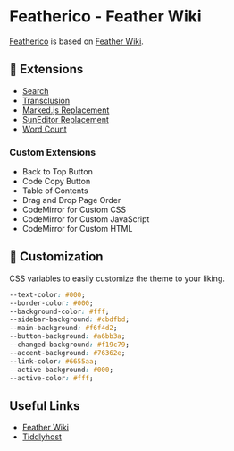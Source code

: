 # Featherico - Feather Wiki

[Featherico](https://semanticdata.github.io/featherico) is based on [Feather Wiki](https://feather.wiki/).

## 🔌 Extensions

- [Search](https://feather.wiki/?page=extensions_search)
- [Transclusion](https://feather.wiki/?page=extensions_transclusion)
- [Marked.js Replacement](https://feather.wiki/?page=extensions_marked-js_replacement)
- [SunEditor Replacement](https://feather.wiki/?page=extensions_suneditor_replacement)
- [Word Count](https://feather.wiki/?page=extensions_wordcount)

### Custom Extensions

- Back to Top Button
- Code Copy Button
- Table of Contents
- Drag and Drop Page Order
- CodeMirror for Custom CSS
- CodeMirror for Custom JavaScript
- CodeMirror for Custom HTML

## 🎨 Customization

CSS variables to easily customize the theme to your liking.

```css
--text-color: #000;
--border-color: #000;
--background-color: #fff;
--sidebar-background: #cbdfbd;
--main-background: #f6f4d2;
--button-background: #a6bb3a;
--changed-background: #f19c79;
--accent-background: #76362e;
--link-color: #6655aa;
--active-background: #000;
--active-color: #fff;
```

## Useful Links

- [Feather Wiki](https://feather.wiki/)
- [Tiddlyhost](https://tiddlyhost.com/)
